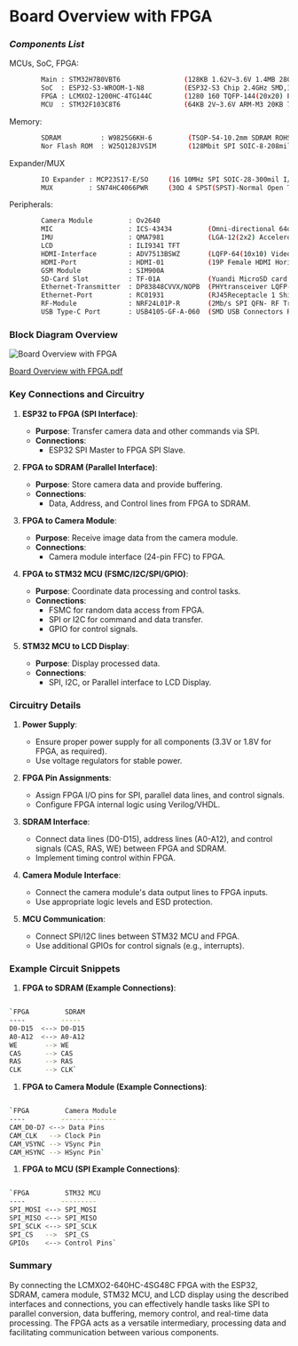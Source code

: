 # Board Overview with FPGA


### *Components List*
MCUs, SoC, FPGA:
```sh
        Main : STM32H7B0VBT6                (128KB 1.62V~3.6V 1.4MB 280MHz FLASH 80 LQFP-100(14x14))               $3.198
        SoC  : ESP32-S3-WROOM-1-N8          (ESP32-S3 Chip 2.4GHz SMD,18x25.5mm WiFi Modules ROHS)                 $3.825
        FPGA : LCMXO2-1200HC-4TG144C        (1280 160 TQFP-144(20x20) Programmable Logic Device (CPLDs/FPGAs))     $2.577
        MCU  : STM32F103C8T6                (64KB 2V~3.6V ARM-M3 20KB 72MHz FLASH 37 LQFP-48(7x7))                 $0.915


```
Memory:
```sh
        SDRAM          : W9825G6KH-6         (TSOP-54-10.2mm SDRAM ROHS)                                           $1.194
        Nor Flash ROM  : W25Q128JVSIM        (128Mbit SPI SOIC-8-208mil NOR FLASH ROHS)                            $0.8955
```
Expander/MUX
```sh
        IO Expander : MCP23S17-E/SO     (16 10MHz SPI SOIC-28-300mil I/O Expanders)                                $1.383 x2
        MUX         : SN74HC4066PWR     (30Ω 4 SPST(SPST)-Normal Open TSSOP-14 Analog Switches, Multiplexers)      $0.1308

```
Peripherals:
```sh
        Camera Module         : Ov2640
        MIC                   : ICS-43434         (Omni-directional 64dB - MEMS Microphones ROHS)                  $1.29
        IMU                   : QMA7981           (LGA-12(2x2) Accelerometers ROHS)                                $0.4935
        LCD                   : ILI9341 TFT
        HDMI-Interface        : ADV7513BSWZ       (LQFP-64(10x10) Video Interface ICs ROHS)                        $4.548
        HDMI-Port             : HDMI-01           (19P Female HDMI Horizontal attachment SMD D-Sub / VGA)          $0.2034
        GSM Module            : SIM900A
        SD-Card Slot          : TF-01A            (Yuandi MicroSD card Slot (TF card) Self-bouncing, SMD)          $0.0719
        Ethernet-Transmitter  : DP83848CVVX/NOPB  (PHYtransceiver LQFP-48(7x7) Ethernet Transceivers ROHS)         $1.4835
        Ethernet-Port         : RC01931           (RJ45Receptacle 1 Shielded Direct Insert WithLED)                $0.2672
        RF-Module             : NRF24L01P-R       (2Mb/s SPI QFN- RF Transceiver ICs)                              $0.898
        USB Type-C Port       : USB4105-GF-A-060  (SMD USB Connectors ROHS)                                    frm toolroom

```


### Block Diagram Overview

![Board Overview with FPGA](https://github.com/user-attachments/assets/ca1b505d-1f3a-4fce-9604-96fcfde150c6)


[Board Overview with FPGA.pdf](https://github.com/user-attachments/files/16422740/Board.Overview.with.FPGA.pdf)




### Key Connections and Circuitry

1.  **ESP32 to FPGA (SPI Interface)**:

    -   **Purpose**: Transfer camera data and other commands via SPI.
    -   **Connections**:
        -   ESP32 SPI Master to FPGA SPI Slave.
2.  **FPGA to SDRAM (Parallel Interface)**:

    -   **Purpose**: Store camera data and provide buffering.
    -   **Connections**:
        -   Data, Address, and Control lines from FPGA to SDRAM.
3.  **FPGA to Camera Module**:

    -   **Purpose**: Receive image data from the camera module.
    -   **Connections**:
        -   Camera module interface (24-pin FFC) to FPGA.
4.  **FPGA to STM32 MCU (FSMC/I2C/SPI/GPIO)**:

    -   **Purpose**: Coordinate data processing and control tasks.
    -   **Connections**:
        -   FSMC for random data access from FPGA.
        -   SPI or I2C for command and data transfer.
        -   GPIO for control signals.
5.  **STM32 MCU to LCD Display**:

    -   **Purpose**: Display processed data.
    -   **Connections**:
        -   SPI, I2C, or Parallel interface to LCD Display.

### Circuitry Details

1.  **Power Supply**:

    -   Ensure proper power supply for all components (3.3V or 1.8V for FPGA, as required).
    -   Use voltage regulators for stable power.
2.  **FPGA Pin Assignments**:

    -   Assign FPGA I/O pins for SPI, parallel data lines, and control signals.
    -   Configure FPGA internal logic using Verilog/VHDL.
3.  **SDRAM Interface**:

    -   Connect data lines (D0-D15), address lines (A0-A12), and control signals (CAS, RAS, WE) between FPGA and SDRAM.
    -   Implement timing control within FPGA.
4.  **Camera Module Interface**:

    -   Connect the camera module's data output lines to FPGA inputs.
    -   Use appropriate logic levels and ESD protection.
5.  **MCU Communication**:

    -   Connect SPI/I2C lines between STM32 MCU and FPGA.
    -   Use additional GPIOs for control signals (e.g., interrupts).

### Example Circuit Snippets

1.  **FPGA to SDRAM (Example Connections)**:

```sh

`FPGA         SDRAM
----         -----
D0-D15  <--> D0-D15
A0-A12  <--> A0-A12
WE       --> WE
CAS      --> CAS
RAS      --> RAS
CLK      --> CLK`
```

1.  **FPGA to Camera Module (Example Connections)**:

```sh

`FPGA         Camera Module
----         --------------
CAM_D0-D7 <--> Data Pins
CAM_CLK   --> Clock Pin
CAM_VSYNC --> VSync Pin
CAM_HSYNC --> HSync Pin`
```

1.  **FPGA to MCU (SPI Example Connections)**:

```sh

`FPGA         STM32 MCU
----         ---------
SPI_MOSI <--> SPI_MOSI
SPI_MISO <--> SPI_MISO
SPI_SCLK <--> SPI_SCLK
SPI_CS   -->  SPI_CS
GPIOs    <--> Control Pins`
```

### Summary

By connecting the LCMXO2-640HC-4SG48C FPGA with the ESP32, SDRAM, camera module, STM32 MCU, and LCD display using the described interfaces and connections, you can effectively handle tasks like SPI to parallel conversion, data buffering, memory control, and real-time data processing. The FPGA acts as a versatile intermediary, processing data and facilitating communication between various components.
